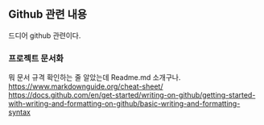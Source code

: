 ## Github 관련 내용

드디어 github 관련이다.

### 프로젝트 문서화

뭐 문서 규격 확인하는 줄 알았는데 Readme.md 소개구나.
https://www.markdownguide.org/cheat-sheet/
https://docs.github.com/en/get-started/writing-on-github/getting-started-with-writing-and-formatting-on-github/basic-writing-and-formatting-syntax